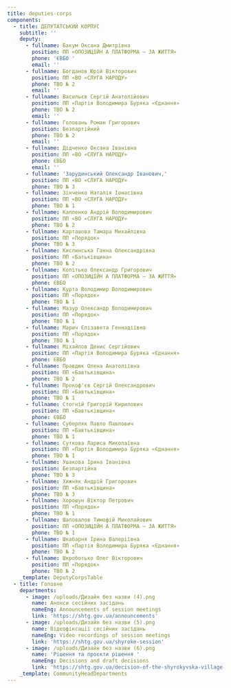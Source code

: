 ```yaml
---
title: deputies-corps
components:
  - title: ДЕПУТАТСЬКИЙ КОРПУС
    subtitle: ''
    deputy:
      - fullname: Бакум Оксана Дмитрівна
        position: ПП «ОПОЗИЦІЙН А ПЛАТФОРМА – ЗА ЖИТТЯ»
        phone: 'ЄВБО '
        email: ''
      - fullname: Богданов Юрій Вікторович
        position: ПП «ВО «СЛУГА НАРОДУ»
        phone: ТВО № 2
        email: ''
      - fullname: Васильєв Сергій Анатолійович
        position: ПП «Партія Володимира Буряка «Єднання»
        phone: ТВО № 2
        email: ''
      - fullname: Головань Роман Григорович
        position: Безпартійний
        phone: ТВО № 2
        email: ''
      - fullname: Дідченко Оксана Іванівна
        position: ПП «ВО «СЛУГА НАРОДУ»
        phone: ЄВБО
        email: ''
      - fullname: 'Зарудинський Олександр Іванович,'
        position: ПП «ВО «СЛУГА НАРОДУ»
        phone: ТВО № 3
      - fullname: Зінченко Наталія Іонасівна
        position: ПП «ВО «СЛУГА НАРОДУ»
        phone: ТВО № 1
      - fullname: Капленко Андрій Володимирович
        position: ПП «ВО «СЛУГА НАРОДУ»
        phone: ТВО № 2
      - fullname: Карташова Тамара Михайлівна
        position: ПП «Порядок»
        phone: ТВО № 3
      - fullname: Кислинська Ганна Олександрівна
        position: ПП «Батьківщина»
        phone: ТВО № 2
      - fullname: Копітько Олександр Григорович
        position: ПП «ОПОЗИЦІЙН А ПЛАТФОРМА – ЗА ЖИТТЯ»
        phone: ЄВБО
      - fullname: Курта Володимир Володимирович
        position: ПП «Порядок»
        phone: ТВО № 1
      - fullname: Мазур Олександр Володимирович
        position: ПП «Порядок»
        phone: ТВО № 1
      - fullname: Марич Єлізавета Геннадіївна
        position: ПП «Порядок»
        phone: ТВО № 1
      - fullname: Міхайлов Денис Сергійович
        position: ПП «Партія Володимира Буряка «Єднання»
        phone: ЄВБО
      - fullname: Правдюк Олена Анатоліївна
        position: ПП «Бавтьківщина»
        phone: ТВО № 2
      - fullname: Прокоф'єв Сергій Олександрович
        position: ПП «Бавтьківщина»
        phone: ТВО № 1
      - fullname: Стогній Григорій Кирилович
        position: ПП «Бавтьківщина»
        phone: ЄВБО
      - fullname: Суберляк Павло Павлович
        position: ПП «Бавтьківщина»
        phone: ТВО № 1
      - fullname: Суткова Лариса Миколаївна
        position: ПП «Партія Володимира Буряка «Єднання»
        phone: ТВО № 1
      - fullname: Ушакова Ірина Іванівна
        position: Безпартійна
        phone: ТВО № 3
      - fullname: Хижняк Андрій Григорович
        position: ПП «Бавтьківщина»
        phone: ТВО № 3
      - fullname: Хорошун Віктор Петрович
        position: ПП «Порядок»
        phone: ТВО № 1
      - fullname: Шаповалов Тимофій Миколайович
        position: ПП «ОПОЗИЦІЙН А ПЛАТФОРМА – ЗА ЖИТТЯ»
        phone: ТВО № 1
      - fullname: Шкабарня Ірина Валеріївна
        position: ПП «Партія Володимира Буряка «Єднання»
        phone: ТВО № 2
      - fullname: Шкроботько Олег Вікторович
        position: ПП «Порядок»
        phone: ТВО № 2
    _template: DeputyCorpsTable
  - title: Головне
    departments:
      - image: /uploads/Дизайн без назви (4).png
        name: Анонси сесійних засідань
        nameEng: Announcements of session meetings
        link: 'https://shtg.gov.ua/announcements'
      - image: /uploads/Дизайн без назви (5).png
        name: Відеофіксації сесійних засідань
        nameEng: Video recordings of session meetings
        link: 'https://shtg.gov.ua/shyroke-session'
      - image: /uploads/Дизайн без назви (6).png
        name: 'Рішення та проєкти рішення '
        nameEng: Decisions and draft decisions
        link: 'https://shtg.gov.ua/decision-of-the-shyrokyvska-village-counci'
    _template: CommunityHeadDepartments
---
```


